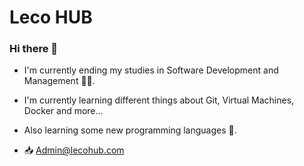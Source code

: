# Leco HUB

### Hi there 👋


- I'm currently ending my studies in Software Development and Management 👨‍💻.
- I'm currently learning different things about Git, Virtual Machines, Docker and more...
- Also learning some new programming languages 🐍.

- 📥 Admin@lecohub.com
  
